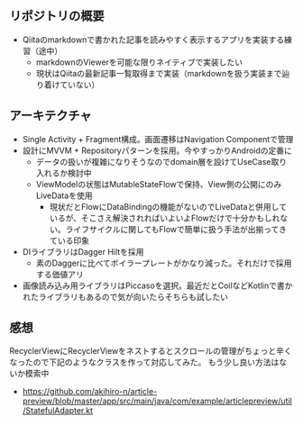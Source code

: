 ## リポジトリの概要
- Qiitaのmarkdownで書かれた記事を読みやすく表示するアプリを実装する練習（途中）
  - markdownのViewerを可能な限りネイティブで実装したい 
  - 現状はQiitaの最新記事一覧取得まで実装（markdownを扱う実装まで辿り着けていない）

## アーキテクチャ
- Single Activity + Fragment構成。画面遷移はNavigation Componentで管理
- 設計にMVVM + Repositoryパターンを採用。今やすっかりAndroidの定番に
  - データの扱いが複雑になりそうなのでdomain層を設けてUseCase取り入れるか検討中
  - ViewModelの状態はMutableStateFlowで保持、View側の公開にのみLiveDataを使用
    - 現状だとFlowにDataBindingの機能がないのでLiveDataと併用しているが、そこさえ解決されればいよいよFlowだけで十分かもしれない。ライフサイクルに関してもFlowで簡単に扱う手法が出揃ってきている印象
- DIライブラリはDagger Hiltを採用
  - 素のDaggerに比べてボイラープレートがかなり減った。それだけで採用する価値アリ
- 画像読み込み用ライブラリはPiccasoを選択。最近だとCoilなどKotlinで書かれたライブラリもあるので気が向いたらそちらも試したい

## 感想
RecyclerViewにRecyclerViewをネストするとスクロールの管理がちょっと辛くなったので下記のようなクラスを作って対応してみた。
もう少し良い方法はないか模索中
* https://github.com/akihiro-n/article-preview/blob/master/app/src/main/java/com/example/articlepreview/util/StatefulAdapter.kt
